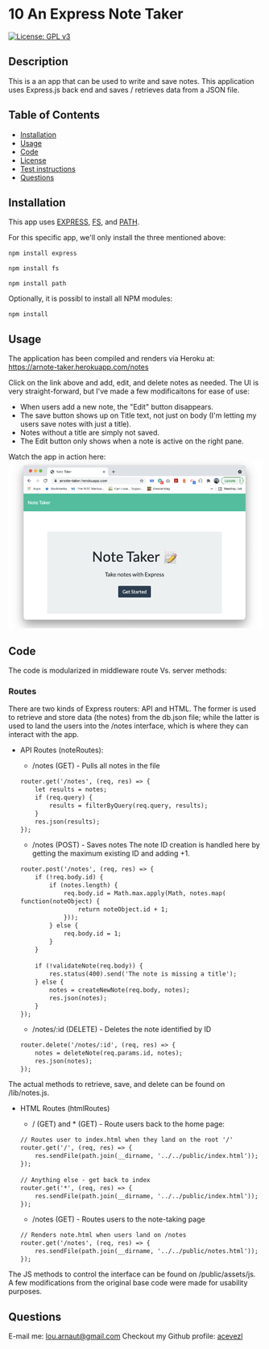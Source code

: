 # 10 An Express Note Taker
[![License: GPL v3](https://img.shields.io/badge/License-GPLv3-blue.svg)](https://www.gnu.org/licenses/gpl-3.0)

## Description
This is a an app that can be used to write and save notes. This application uses Express.js back end and saves / retrieves data from a JSON file.

## Table of Contents
* [Installation](#Installation)
* [Usage](#Usage)
* [Code](#Code)
* [License](#License)
* [Test instructions](#Test-Instructions)
* [Questions](#Questions)

## Installation
This app uses [EXPRESS](https://www.npmjs.com/package/express), [FS](https://nodejs.org/api/fs.html), and [PATH](https://nodejs.org/api/path.html). 

For this specific app, we'll only install the three mentioned above:

```
npm install express
```

```
npm install fs
```

```
npm install path
```

Optionally, it is possibl to install all NPM modules:

```
npm install 
```

## Usage
The application has been compiled and renders via Heroku at: https://arnote-taker.herokuapp.com/notes

Click on the link above and add, edit, and delete notes as needed. The UI is very straight-forward, but I've made a few modificaitons for ease of use:

* When users add a new note, the "Edit" button disappears. 
* The save button shows up on Title text, not just on body (I'm letting my users save notes with just a title).
* Notes without a title are simply not saved.
* The Edit button only shows when a note is active on the right pane.

Watch the app in action here:
[![Watch the app in action](./Note_Taker.png)](https://arnote-taker.herokuapp.com/)

## Code

The code is modularized in middleware route Vs. server methods:

### Routes
There are two kinds of Express routers: API and HTML. The former is used to retrieve and store data (the notes) from the db.json file; while the latter is used to land the users into the /notes interface, which is where they can interact with the app.

* API Routes (noteRoutes):
    * /notes (GET) - Pulls all notes in the file
    ```
    router.get('/notes', (req, res) => {
        let results = notes;
        if (req.query) {
            results = filterByQuery(req.query, results);
        }
        res.json(results);
    });
    ```
    * /notes (POST) - Saves notes
        The note ID creation is handled here by getting the maximum existing ID and adding +1.

    ```
    router.post('/notes', (req, res) => {        
        if (!req.body.id) {
            if (notes.length) {
                req.body.id = Math.max.apply(Math, notes.map( function(noteObject) {
                    return noteObject.id + 1;
                }));
            } else {
                req.body.id = 1;
            }
        } 
        
        if (!validateNote(req.body)) {
            res.status(400).send('The note is missing a title');
        } else {
            notes = createNewNote(req.body, notes);
            res.json(notes);
        }
    });
    ```

    * /notes/:id (DELETE) - Deletes the note identified by ID
    ```
    router.delete('/notes/:id', (req, res) => {
        notes = deleteNote(req.params.id, notes);
        res.json(notes);
    });

The actual methods to retrieve, save, and delete can be found on /lib/notes.js.

* HTML Routes (htmlRoutes)

    * / (GET) and * (GET) - Route users back to the home page:
    ```
    // Routes user to index.html when they land on the root '/'
    router.get('/', (req, res) => {
        res.sendFile(path.join(__dirname, '../../public/index.html'));
    });

    // Anything else - get back to index
    router.get('*', (req, res) => {
        res.sendFile(path.join(__dirname, '../../public/index.html'));
    });
    ```

    * /notes (GET) - Routes users to the note-taking page
    ```
    // Renders note.html when users land on /notes
    router.get('/notes', (req, res) => {
        res.sendFile(path.join(__dirname, '../../public/notes.html'));
    });
    ```
The JS methods to control the interface can be found on /public/assets/js. A few modifications from the original base code were made for usability purposes.

## Questions
E-mail me: <lou.arnaut@gmail.com>
Checkout my Github profile: [acevezl](https://github.com/acevezl)
